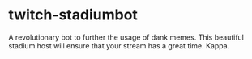 # twitch-stadiumbot
A revolutionary bot to further the usage of dank memes. This beautiful stadium host will ensure that your stream has a great time. Kappa.
